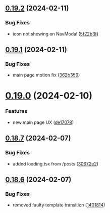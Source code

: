 ## [0.19.2](https://github.com/henrynoowah/blog/compare/v0.19.1...v0.19.2) (2024-02-11)


### Bug Fixes

* icon not showing on NavModal ([5f22b3f](https://github.com/henrynoowah/blog/commit/5f22b3f3b92c4dc6804aa524054ab30bc38acc20))



## [0.19.1](https://github.com/henrynoowah/blog/compare/v0.19.0...v0.19.1) (2024-02-11)


### Bug Fixes

* main page motion fix ([362b359](https://github.com/henrynoowah/blog/commit/362b35948923c1e761ea875d1d652a0cc078a166))



# [0.19.0](https://github.com/henrynoowah/blog/compare/v0.18.7...v0.19.0) (2024-02-10)


### Features

* new main page UX ([de17078](https://github.com/henrynoowah/blog/commit/de17078a969b6769750082c3d96d75b8b02df104))



## [0.18.7](https://github.com/henrynoowah/blog/compare/v0.18.6...v0.18.7) (2024-02-07)


### Bug Fixes

* added loading.tsx from /posts ([30672e2](https://github.com/henrynoowah/blog/commit/30672e24b8ee3aa195147129a6a3870059d46b7b))



## [0.18.6](https://github.com/henrynoowah/blog/compare/v0.18.5...v0.18.6) (2024-02-07)


### Bug Fixes

* removed faulty template transition ([1401814](https://github.com/henrynoowah/blog/commit/140181404a5656376c7f5835145d2e9c13389798))



